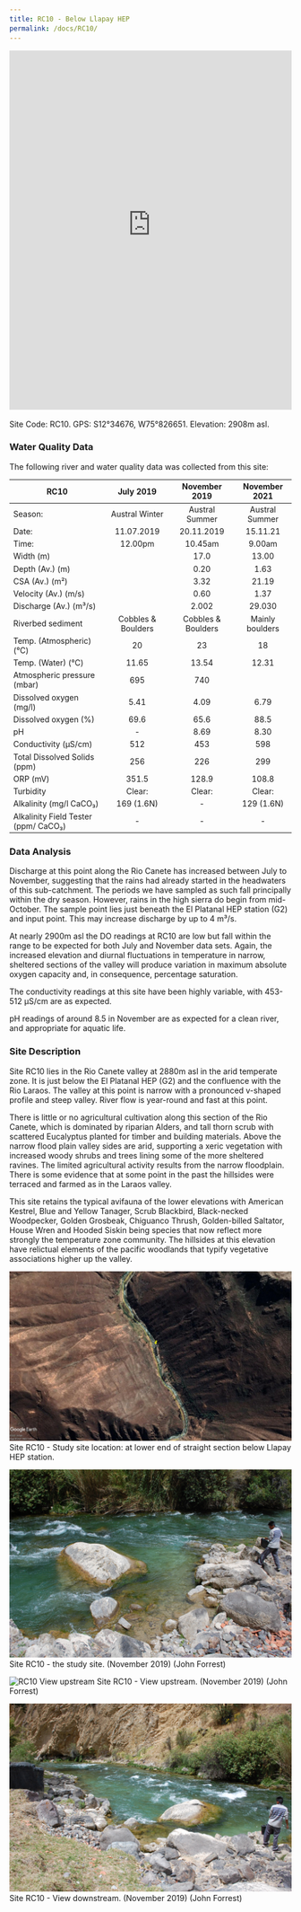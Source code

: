 ```yaml
---
title: RC10 - Below Llapay HEP
permalink: /docs/RC10/
---
```


<iframe width="100%" height="640" allowfullscreen style="border-style:none;" src="https://cavep-undc-hosting.netlify.com/sites/RC10/app-files/"></iframe>


Site Code: RC10.  GPS: S12°34676, W75°826651. Elevation:
2908m asl.

### Water Quality Data

The following river and water quality data was collected from this site:

|     RC10                                    |          July 2019        |        November 2019      |      November 2021     |
|---------------------------------------------|:-------------------------:|:-------------------------:|:----------------------:|
|     Season:                                 |       Austral Winter      |       Austral Summer      |      Austral Summer    |
|     Date:                                   |         11.07.2019        |         20.11.2019        |         15.11.21       |
|     Time:                                   |           12.00pm         |           10.45am         |          9.00am        |
|     Width (m)                               |                           |            17.0           |          13.00         |
|     Depth (Av.) (m)                         |                           |            0.20           |           1.63         |
|     CSA (Av.) (m²)                          |                           |            3.32           |          21.19         |
|     Velocity (Av.) (m/s)                    |                           |            0.60           |           1.37         |
|     Discharge (Av.) (m³/s)                  |                           |            2.002          |          29.030        |
|     Riverbed sediment                       |     Cobbles & Boulders    |     Cobbles & Boulders    |     Mainly boulders    |
|     Temp. (Atmospheric) (°C)                |             20            |             23            |            18          |
|     Temp. (Water) (°C)                      |            11.65          |            13.54          |          12.31         |
|     Atmospheric pressure (mbar)             |             695           |             740           |                        |
|     Dissolved oxygen (mg/l)                 |            5.41           |            4.09           |           6.79         |
|     Dissolved oxygen (%)                    |            69.6           |            65.6           |           88.5         |
|     pH                                      |              -           |            8.69           |           8.30         |
|     Conductivity (µS/cm)                    |             512           |             453           |           598          |
|     Total Dissolved Solids (ppm)            |             256           |             226           |           299          |
|     ORP (mV)                                |            351.5          |            128.9          |          108.8         |
|     Turbidity                               |           Clear:          |           Clear:          |          Clear:        |
|     Alkalinity (mg/l CaCO₃)                 |         169 (1.6N)        |              -            |        129 (1.6N)      |
|     Alkalinity Field Tester (ppm/ CaCO₃)    |              -            |              -            |            -           |

### Data Analysis
Discharge at this point along the Rio Canete has increased between July to November, suggesting that the rains had already started in the headwaters of this sub-catchment. The periods we have sampled as such fall principally within the dry season. However, rains in the high sierra do begin from mid-October. The sample point lies just beneath the El Platanal HEP station (G2) and input point. This may increase discharge by up to 4 m³/s.

At nearly 2900m asl the DO readings at RC10 are low but fall within the range to be expected for both July and November data sets. Again, the increased elevation and diurnal fluctuations in temperature in narrow, sheltered sections of the valley will produce variation in maximum absolute oxygen capacity and, in consequence, percentage saturation. 

The conductivity readings at this site have been highly variable, with 453-512 µS/cm are as expected.      

pH readings of around 8.5 in November are as expected for a clean river, and appropriate for aquatic life.

### Site Description
Site RC10 lies in the Rio Canete valley at 2880m asl in the arid temperate zone. It is just below the El Platanal HEP (G2) and the confluence with the Rio Laraos. The valley at this point is narrow with a pronounced v-shaped profile and steep valley. River flow is year-round and fast at this point. 

There is little or no agricultural cultivation along this section of the Rio Canete, which is dominated by riparian Alders, and tall thorn scrub with scattered Eucalyptus planted for timber and building materials. Above the narrow flood plain valley sides are arid, supporting a xeric vegetation with increased woody shrubs and trees lining some of the more sheltered ravines. The limited agricultural activity results from the narrow floodplain. There is some evidence that at some point in the past the hillsides were terraced and farmed as in the Laraos valley. 

This site retains the typical avifauna of the lower elevations with American Kestrel, Blue and Yellow Tanager, Scrub Blackbird, Black-necked Woodpecker, Golden Grosbeak, Chiguanco Thrush, Golden-billed Saltator, House Wren and Hooded Siskin being species that now reflect more strongly the temperature zone community. The hillsides at this elevation have relictual elements of the pacific woodlands that typify vegetative associations higher up the valley.  


![RC10 View upstream](/assets/SiteDescriptions/RC10/RC10BelowLlapayHEP.jpg)
Site RC10 - Study site location: at lower end of straight section below Llapay HEP station. 


![Site RC10 - the study site. (John Forrest)](/assets/SiteDescriptions/RC10/RC10Site.jpg)
Site RC10 - the study site.  (November 2019) (John Forrest)


![RC10 View upstream](/assets/SiteDescriptions/RC10/RC10Viewupstream.jpg)
Site RC10 - View upstream.  (November 2019) (John Forrest)


![RC10 View downstream](/assets/SiteDescriptions/RC10/RC10Viewdownstream.jpg)
Site RC10 - View downstream.  (November 2019) (John Forrest)
